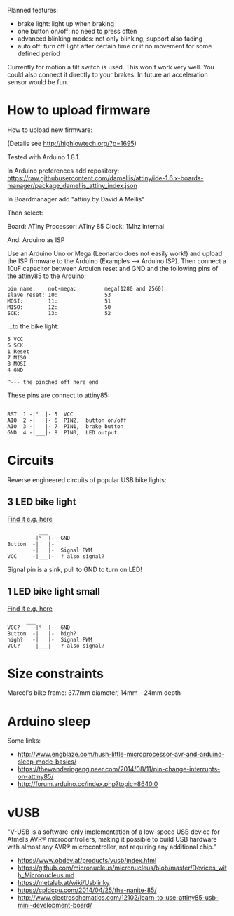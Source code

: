 Planned features:
 * brake light: light up when braking
 * one button on/off: no need to press often 
 * advanced blinking modes: not only blinking, support also fading 
 * auto off: turn off light after certain time or if no movement for some defined period

Currently for motion a tilt switch is used. This won't work very well. You
could also connect it directly to your brakes. In future an acceleration sensor
would be fun.


How to upload firmware
======================

How to upload new firmware:

(Details see http://highlowtech.org/?p=1695)

Tested with Arduino 1.8.1.

In Arduino preferences add repository:
https://raw.githubusercontent.com/damellis/attiny/ide-1.6.x-boards-manager/package_damellis_attiny_index.json

In Boardmanager add "attiny by David A Mellis"

Then select:

Board: ATiny
Processor: ATiny 85
Clock: 1Mhz internal

And:
Arduino as ISP

Use an Arduino Uno or Mega (Leonardo does not easily work!) and upload the ISP
firmware to the Arduino (Examples --> Arduino ISP). Then connect a 10uF
capacitor between Arduion reset and GND and the following pins of the attiny85
to the Arduino:

    pin name:    not-mega:         mega(1280 and 2560)
    slave reset: 10:               53
    MOSI:        11:               51
    MISO:        12:               50
    SCK:         13:               52

...to the bike light:

    5 VCC
    6 SCK
    1 Reset
    7 MISO
    8 MOSI
    4 GND
    
    ^--- the pinched off here end

These pins are connect to attiny85:

             ___
    RST  1 -|°  |- 5  VCC
    AIO  2 -|   |- 6  PIN2,  button on/off
    AIO  3 -|   |- 7  PIN1,  brake button
    GND  4 -|___|- 8  PIN0,  LED output


Circuits
========

Reverse engineered circuits of popular USB bike lights:

3 LED bike light
----------------

[Find it e.g. here](https://de.aliexpress.com/item/New-Arrival-Cycling-Bicycle-Light-Bike-Accessories-3-LED-Head-Front-Rear-Tail-light-USB-Rechargeable/32610725037.html?spm=2114.010208.3.58.IQsTXI&ws_ab_test=searchweb0_0,searchweb201602_5_10152_5010012_10065_10151_10068_10136_10137_10060_10138_10155_10062_437_10154_10056_10055_10054_10059_303_100031_10099_10103_10102_10096_10052_10053_10142_10107_10050_10051_5030013_10084_10083_10080_10082_10081_10177_10110_519_10111_10112_10113_10114_10182_10078_10079_10073_10123_10189_142,searchweb201603_1,ppcSwitch_4&btsid=e8e9287a-2dda-44a6-aff1-5629da231ffb&algo_expid=25c27754-bb50-4d8b-b381-e85c8292a612-7&algo_pvid=25c27754-bb50-4d8b-b381-e85c8292a612)

              ___
            -|°  |-  GND 
    Button  -|   |- 
            -|   |-  Signal PWM
    VCC     -|___|-  ? also signal?


Signal pin is a sink, pull to GND to turn on LED!


1 LED bike light small 
----------------------

[Find it e.g. here](https://de.aliexpress.com/item/Bicycle-light-CYCLE-ZONE-Bicycle-LED-USB-Charging-Rear-Tail-Warning-Safety-Light-Lamp-Red-Light/32809807755.html?spm=2114.010208.3.137.JN9Y3C&ws_ab_test=searchweb0_0,searchweb201602_5_10152_5010012_10065_10151_10068_10136_10137_10060_10138_10155_10062_437_10154_10056_10055_10054_10059_303_100031_10099_10103_10102_10096_10052_10053_10142_10107_10050_10051_5030013_10084_10083_10080_10082_10081_10177_10110_519_10111_10112_10113_10114_10182_10078_10079_10073_10123_10189_142,searchweb201603_1,ppcSwitch_4&btsid=6f5868fd-9615-4f83-8d04-5e0f5045fd3d&algo_expid=360df20c-7544-4744-a9e9-5fab181c8ad6-17&algo_pvid=360df20c-7544-4744-a9e9-5fab181c8ad6)

          ___
    VCC?    -|°  |-  GND 
    Button  -|   |-  high?
    high?   -|   |-  Signal PWM
    VCC?    -|___|-  ? also signal?



Size constraints
================

Marcel's bike frame: 37.7mm diameter, 14mm - 24mm depth
  

Arduino sleep
=============

Some links:

* http://www.engblaze.com/hush-little-microprocessor-avr-and-arduino-sleep-mode-basics/
* https://thewanderingengineer.com/2014/08/11/pin-change-interrupts-on-attiny85/
* http://forum.arduino.cc/index.php?topic=8640.0


vUSB
====

"V-USB is a software-only implementation of a low-speed USB device for Atmel’s AVR® microcontrollers, making it possible to build USB hardware with almost any AVR® microcontroller, not requiring any additional chip."

* https://www.obdev.at/products/vusb/index.html
* https://github.com/micronucleus/micronucleus/blob/master/Devices_with_Micronucleus.md
* https://metalab.at/wiki/Usblinky
* https://cpldcpu.com/2014/04/25/the-nanite-85/
* http://www.electroschematics.com/12102/learn-to-use-attiny85-usb-mini-development-board/
